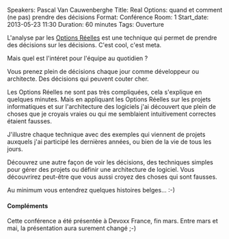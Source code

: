 Speakers: Pascal Van Cauwenberghe
Title: Real Options: quand et comment (ne pas) prendre des décisions
Format: Conférence
Room: 1
Start_date: 2013-05-23 11:30
Duration: 60 minutes
Tags: Ouverture

L'analyse par les [Options Réelles][] est une technique qui permet de prendre des décisions sur les décisions. C'est cool, c'est meta.

Mais quel est l'intéret pour l'équipe au quotidien ?

Vous prenez plein de décisions chaque jour comme développeur ou architecte.
Des décisions qui peuvent couter cher.

Les Options Réelles ne sont pas très compliquées, cela s'explique en quelques minutes.
Mais en appliquant les Options Réelles sur les projets informatiques et sur l'architecture des logiciels j'ai découvert que plein de choses que je croyais vraies ou qui me semblaient intuitivement correctes étaient fausses.

J'illustre chaque technique avec des exemples qui viennent de projets auxquels j'ai participé les dernières années, ou bien de la vie de tous les jours.

Découvrez une autre façon de voir les décisions, des techniques simples pour gérer des projets ou définir une architecture de logiciel.
Vous découvrirez peut-être que vous aussi croyez des choses qui sont fausses.

Au minimum vous entendrez quelques histoires belges... :-)

#### Compléments

Cette conférence a été présentée à Devoxx France, fin mars. Entre mars et mai, la présentation aura surement changé ;-)

[Options Réelles]: http://fr.wikipedia.org/wiki/Analyse_par_les_options_r%C3%A9elles
